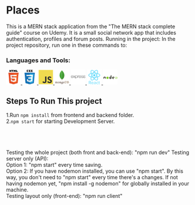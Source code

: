 # Places 
This is a MERN stack application from the "The MERN stack complete guide" course on Udemy. It is a small social network app that includes authentication, profiles and forum posts.
Running in the project: In the project repository, run one in these commands to: 

<h3 align="left">Languages and Tools:</h3>
<p align="left"><a href="https://www.w3.org/html/" target="_blank"> <img src="https://raw.githubusercontent.com/devicons/devicon/master/icons/html5/html5-original-wordmark.svg" alt="html5" width="40" height="40"/> </a> <a href="https://www.w3schools.com/css/" target="_blank"> <img src="https://raw.githubusercontent.com/devicons/devicon/master/icons/css3/css3-original-wordmark.svg" alt="css3" width="40" height="40"/> </a> <a href="https://developer.mozilla.org/en-US/docs/Web/JavaScript" target="_blank"> <img src="https://raw.githubusercontent.com/devicons/devicon/master/icons/javascript/javascript-original.svg" alt="javascript" width="40" height="40"/> </a><a href="https://www.mongodb.com/" target="_blank"> <img src="https://raw.githubusercontent.com/devicons/devicon/master/icons/mongodb/mongodb-original-wordmark.svg" alt="mongodb" width="40" height="40"/> </a> <a href="https://expressjs.com" target="_blank"> <img src="https://raw.githubusercontent.com/devicons/devicon/master/icons/express/express-original-wordmark.svg" alt="express" width="40" height="40"/> </a> 
  <a href="https://reactjs.org/" target="_blank" rel="noreferrer"> <img src="https://raw.githubusercontent.com/devicons/devicon/master/icons/react/react-original-wordmark.svg" alt="react" width="40" height="40"/> </a> <a href="https://nodejs.org" target="_blank"> <img src="https://raw.githubusercontent.com/devicons/devicon/master/icons/nodejs/nodejs-original-wordmark.svg" alt="nodejs" width="40" height="40"/> </a> </p>

## Steps To Run This project

1.Run `npm install` from frontend and backend folder.\
2.`npm start` for starting Development Server. \
\
\
\
\
Testing the whole project (both front and back-end): "npm run dev"
Testing server only (API):\
Option 1: "npm start" every time saving.\
Option 2: If you have nodemon installed, you can use "npm start". By this way, you don't need to "npm start" every time there's a changes. If not having nodemon yet, "npm install -g nodemon" for globally installed in your machine.\
Testing layout only (front-end): "npm run client" 

